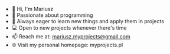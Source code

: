 - 👋 Hi, I'm Mariusz
- 👀 Passionate about programming
- 🌱 Always eager to learn new things and apply them in projects
- 💻︎ Open to new projects whenever there's time
- 📫 Reach me at: mariusz.myprojects@gmail.com
- 🌐 Visit my personal homepage: myprojects.pl
